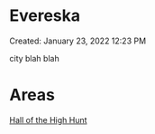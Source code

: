 # Evereska

Created: January 23, 2022 12:23 PM

city blah blah

# Areas

[Hall of the High Hunt](Hall%20of%20the%20High%20Hunt.md)